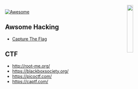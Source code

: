 <img src="https://octodex.github.com/images/privateinvestocat.jpg" align="right" width="20%">

[![Awesome](https://cdn.rawgit.com/sindresorhus/awesome/d7305f38d29fed78fa85652e3a63e154dd8e8829/media/badge.svg)](https://github.com/sindresorhus/awesome)

Awsome Hacking
---

* [Capture The Flag](#ctf) 

CTF
----

- http://root-me.org/
- https://blackboxsociety.org/
- https://picoctf.com/
- https://captf.com/
